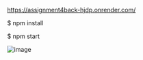 https://assignment4back-hjdp.onrender.com/


$ npm install

$ npm start


![image](https://github.com/user-attachments/assets/2931d774-ac1a-4987-8534-0d158368a8c7)




